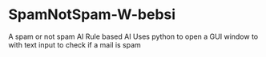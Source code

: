# SpamNotSpam-W-bebsi
A spam or not spam AI
Rule based AI
Uses python to open a GUI window to with text input to check if a mail is spam
